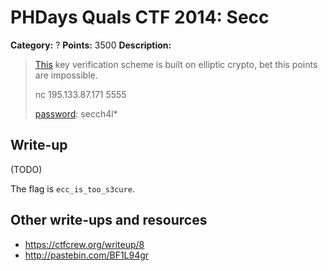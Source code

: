 # PHDays Quals CTF 2014: Secc

**Category:** ?
**Points:** 3500
**Description:**

> [This](source.tar.gz.d69d625930c28eab0ef53dfc5826ab8103269e59) key verification scheme is built on elliptic crypto, bet this points are impossible.
>
> nc 195.133.87.171 5555
>
> [password](http://ctfarchive.phdays.com/phd4quals/secc%20%283500%29/ctf-task-hellman-secc.ova): secch4l\*

## Write-up

(TODO)

The flag is `ecc_is_too_s3cure`.

## Other write-ups and resources

* <https://ctfcrew.org/writeup/8>
* <http://pastebin.com/BF1L94gr>
